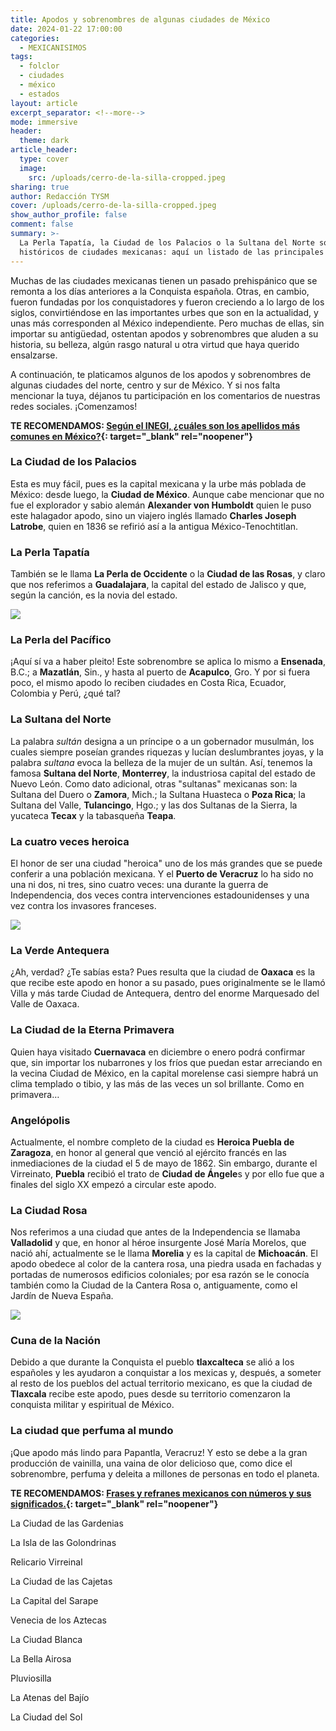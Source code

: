 ```yaml
---
title: Apodos y sobrenombres de algunas ciudades de México
date: 2024-01-22 17:00:00
categories:
  - MEXICANISIMOS
tags:
  - folclor
  - ciudades
  - méxico
  - estados
layout: article
excerpt_separator: <!--more-->
mode: immersive
header:
  theme: dark
article_header:
  type: cover
  image:
    src: /uploads/cerro-de-la-silla-cropped.jpeg
sharing: true
author: Redacción TYSM
cover: /uploads/cerro-de-la-silla-cropped.jpeg
show_author_profile: false
comment: false
summary: >-
  La Perla Tapatía, la Ciudad de los Palacios o la Sultana del Norte son apodos
  históricos de ciudades mexicanas: aquí un listado de las principales
---
```

Muchas de las ciudades mexicanas tienen un pasado prehispánico que se remonta a los días anteriores a la Conquista española. Otras, en cambio, fueron fundadas por los conquistadores y fueron creciendo a lo largo de los siglos, convirtiéndose en las importantes urbes que son en la actualidad, y unas más corresponden al México independiente. Pero muchas de ellas, sin importar su antigüedad, ostentan apodos y sobrenombres que aluden a su historia, su belleza, algún rasgo natural u otra virtud que haya querido ensalzarse.

A continuación, te platicamos algunos de los apodos y sobrenombres de algunas ciudades del norte, centro y sur de México. Y si nos falta mencionar la tuya, déjanos tu participación en los comentarios de nuestras redes sociales. ¡Comenzamos!

**TE RECOMENDAMOS:&nbsp;[Según el INEGI, ¿cuáles son los apellidos más comunes en México?](https://blog.tonoysumariachi.com/mexicanisimos/2022/12/02/segun-el-inegi-cuales-son-los-apellidos-mas-comunes-en-mexico.html){: target="_blank" rel="noopener"}**

### La Ciudad de los Palacios

Esta es muy fácil, pues es la capital mexicana y la urbe más poblada de México: desde luego, la **Ciudad de México**. Aunque cabe mencionar que no fue el explorador y sabio alemán **Alexander von Humboldt** quien le puso este halagador apodo, sino un viajero inglés llamado&nbsp;**Charles Joseph Latrobe**, quien en 1836 se refirió así a la antigua México-Tenochtitlan.

### La Perla Tapatía

También se le llama **La Perla de Occidente** o la **Ciudad de las Rosas**, y claro que nos referimos a **Guadalajara**, la capital del estado de Jalisco y que, según la canción, es la novia del estado.

![](https://upload.wikimedia.org/wikipedia/commons/thumb/b/b6/Guadalajara%C2%B4s_Cathedral%2C_Jalisco%2C_Mexico.jpg/576px-Guadalajara%C2%B4s_Cathedral%2C_Jalisco%2C_Mexico.jpg)

### La Perla del Pacífico

¡Aquí sí va a haber pleito! Este sobrenombre se aplica lo mismo a **Ensenada**, B.C.; a **Mazatlán**, Sin., y hasta al puerto de **Acapulco**, Gro. Y por si fuera poco, el mismo apodo lo reciben ciudades en Costa Rica, Ecuador, Colombia y Perú, ¿qué tal?

### La Sultana del Norte

La palabra *sultán* designa a un príncipe o a un gobernador musulmán, los cuales siempre poseían grandes riquezas y lucían deslumbrantes joyas, y la palabra *sultana* evoca la belleza de la mujer de un sultán. Así, tenemos la famosa **Sultana del Norte**, **Monterrey**, la industriosa capital del estado de Nuevo León. Como dato adicional, otras "sultanas" mexicanas son: la Sultana del Duero o **Zamora**, Mich.; la Sultana Huasteca o **Poza Rica**; la Sultana del Valle, **Tulancingo**, Hgo.; y las dos Sultanas de la Sierra, la yucateca **Tecax** y la tabasqueña **Teapa**.

### La cuatro veces heroica

El honor de ser una ciudad "heroica" uno de los más grandes que se puede conferir a una población mexicana. Y el **Puerto de Veracruz** lo ha sido no una ni dos, ni tres, sino cuatro veces: una durante la guerra de Independencia, dos veces contra intervenciones estadounidenses y una vez contra los invasores franceses.

![](https://upload.wikimedia.org/wikipedia/commons/e/e1/El_puerto_de_Veracruz_en_la_primera_mitad_del_siglo_XIX.png)

### La Verde Antequera&nbsp;

¿Ah, verdad? ¿Te sabías esta? Pues resulta que la ciudad de **Oaxaca** es la que recibe este apodo en honor a su pasado, pues originalmente se le llamó Villa y más tarde Ciudad de Antequera, dentro del enorme Marquesado del Valle de Oaxaca.

### La Ciudad de la Eterna Primavera

Quien haya visitado **Cuernavaca** en diciembre o enero podrá confirmar que, sin importar los nubarrones y los fríos que puedan estar arreciando en la vecina Ciudad de México, en la capital morelense casi siempre habrá un clima templado o tibio, y las más de las veces un sol brillante. Como en primavera…

### Angelópolis

Actualmente, el nombre completo de la ciudad es **Heroica Puebla de Zaragoza**, en honor al general que venció al ejército francés en las inmediaciones de la ciudad el 5 de mayo de 1862. Sin embargo, durante el Virreinato, **Puebla** recibió el trato de **Ciudad de Ángele**s y por ello fue que a finales del siglo XX empezó a circular este apodo.

### La Ciudad Rosa

Nos referimos a una ciudad que antes de la Independencia se llamaba **Valladolid** y que, en honor al héroe insurgente José María Morelos, que nació ahí, actualmente se le llama **Morelia** y es la capital de **Michoacán**. El apodo obedece al color de la cantera rosa, una piedra usada en fachadas y portadas de numerosos edificios coloniales; por esa razón se le conocía también como la Ciudad de la Cantera Rosa o, antiguamente, como el Jardín de Nueva España.

![](https://upload.wikimedia.org/wikipedia/commons/thumb/6/61/Catedral_Metropolitana_de_Morelia%2C_Michoac%C3%A1n.jpg/1024px-Catedral_Metropolitana_de_Morelia%2C_Michoac%C3%A1n.jpg)

### Cuna de la Nación

Debido a que durante la Conquista el pueblo **tlaxcalteca** se alió a los españoles y les ayudaron a conquistar a los mexicas y, después, a someter al resto de los pueblos del actual territorio mexicano, es que la ciudad de **Tlaxcala** recibe este apodo, pues desde su territorio comenzaron la conquista militar y espiritual de México.

### La ciudad que perfuma al mundo

¡Que apodo más lindo para Papantla, Veracruz! Y esto se debe a la gran producción de vainilla, una vaina de olor delicioso que, como dice el sobrenombre, perfuma y deleita a millones de personas en todo el planeta.

**TE RECOMENDAMOS:&nbsp;[Frases y refranes mexicanos con números y sus significados.](https://blog.tonoysumariachi.com/mexicanisimos/2022/08/09/frases-y-refranes-mexicanos-con-numeros-y-sus-significados.html){: target="_blank" rel="noopener"}**

La Ciudad de las Gardenias

La Isla de las Golondrinas

Relicario Virreinal

La Ciudad de las Cajetas

La Capital del Sarape

Venecia de los Aztecas

La Ciudad Blanca

La Bella Airosa

Pluviosilla

La Atenas del Bajío

La Ciudad del Sol